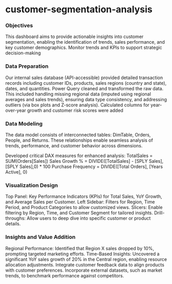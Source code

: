 
# customer-segmentation-analysis

### Objectives
This dashboard aims to provide actionable insights into customer segmentation, enabling the identification of trends, sales performance, and key customer demographics. Monitor trends and KPIs to support strategic decision-making

### Data Preparation
Our internal sales database (API-accessible) provided detailed transaction records including customer IDs, products, sales regions (country and state), dates, and quantities. Power Query cleaned and transformed the raw data. This included handling missing regional data (imputed using regional averages and sales trends), ensuring data type consistency, and addressing outliers (via box plots and Z-score analysis). Calculated columns for year-over-year growth and customer risk scores were added

### Data Modeling
The data model consists of interconnected tables: DimTable, Orders, People, and Returns. These relationships enable seamless analysis of trends, performance, and customer behavior across dimensions.

Developed critical DAX measures for enhanced analysis: TotalSales = SUM(Orders[Sales]) Sales Growth % = DIVIDE([TotalSales] - [SPLY Sales],[SPLY Sales],0) * 100 Purchase Frequency = DIVIDE([Total Orders], [Years Active], 0)

### Visualization Design
Top Panel: Key Performance Indicators (KPIs) for Total Sales, YoY Growth, and Average Sales per Customer. Left Sidebar: Filters for Region, Time Period, and Product Categories to allow customized views. Slicers: Enable filtering by Region, Time, and Customer Segment for tailored insights. Drill-throughs: Allow users to deep dive into specific customer or product details.

### Insights and Value Addition
Regional Performance: Identified that Region X sales dropped by 10%, prompting targeted marketing efforts. Time-Based Insights: Uncovered a significant YoY sales growth of 20% in the Central region, enabling resource allocation adjustments. Integrate customer feedback data to align products with customer preferences. Incorporate external datasets, such as market trends, to benchmark performance against competitors.
